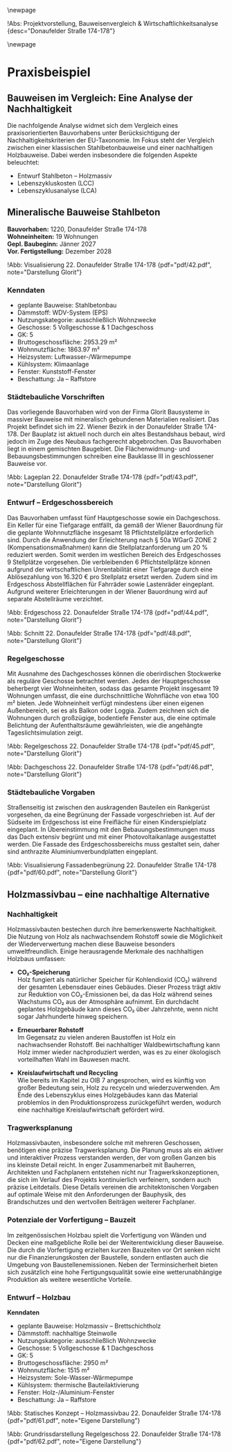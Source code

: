 \newpage

!Abs: Projektvorstellung, Bauweisenvergleich & Wirtschaftlichkeitsanalyse {desc="Donaufelder Straße 174-178"}

\newpage

# Praxisbeispiel

## Bauweisen im Vergleich: Eine Analyse der Nachhaltigkeit

Die nachfolgende Analyse widmet sich dem Vergleich eines praxisorientierten Bauvorhabens unter Berücksichtigung der Nachhaltigkeitskriterien der EU-Taxonomie. Im Fokus steht der Vergleich zwischen einer klassischen Stahlbetonbauweise und einer nachhaltigen Holzbauweise. Dabei werden insbesondere die folgenden Aspekte beleuchtet:

- Entwurf Stahlbeton – Holzmassiv
- Lebenszykluskosten (LCC)
- Lebenszyklusanalyse (LCA)

## Mineralische Bauweise Stahlbeton

**Bauvorhaben:** 1220, Donaufelder Straße 174-178  
**Wohneinheiten:** 19 Wohnungen  
**Gepl. Baubeginn:** Jänner 2027  
**Vor. Fertigstellung:** Dezember 2028

!Abb: Visualisierung 22. Donaufelder Straße 174-178 {pdf="pdf/42.pdf", note="Darstellung Glorit"}

### Kenndaten

- geplante Bauweise: Stahlbetonbau
- Dämmstoff: WDV-System (EPS)
- Nutzungskategorie: ausschließlich Wohnzwecke
- Geschosse: 5 Vollgeschosse & 1 Dachgeschoss
- GK: 5
- Bruttogeschossfläche: 2953.29 m²
- Wohnnutzfläche: 1863.97 m²
- Heizsystem: Luftwasser-/Wärmepumpe
- Kühlsystem: Klimaanlage
- Fenster: Kunststoff-Fenster
- Beschattung: Ja – Raffstore

### Städtebauliche Vorschriften

Das vorliegende Bauvorhaben wird von der Firma Glorit Bausysteme in massiver Bauweise mit mineralisch gebundenen Materialien realisiert. Das Projekt befindet sich im 22. Wiener Bezirk in der Donaufelder Straße 174-178. Der Bauplatz ist aktuell noch durch ein altes Bestandshaus bebaut, wird jedoch im Zuge des Neubaus fachgerecht abgebrochen. Das Bauvorhaben liegt in einem gemischten Baugebiet. Die Flächenwidmung- und Bebauungsbestimmungen schreiben eine Bauklasse III in geschlossener Bauweise vor.

!Abb: Lageplan 22. Donaufelder Straße 174-178 {pdf="pdf/43.pdf", note="Darstellung Glorit"}

### Entwurf – Erdgeschossbereich

Das Bauvorhaben umfasst fünf Hauptgeschosse sowie ein Dachgeschoss. Ein Keller für eine Tiefgarage entfällt, da gemäß der Wiener Bauordnung für die geplante Wohnnutzfläche insgesamt 18 Pflichtstellplätze erforderlich sind. Durch die Anwendung der Erleichterung nach § 50a WGarG ZONE 2 (Kompensationsmaßnahmen) kann die Stellplatzanforderung um 20 % reduziert werden. Somit werden im westlichen Bereich des Erdgeschosses 9 Stellplätze vorgesehen. Die verbleibenden 6 Pflichtstellplätze können aufgrund der wirtschaftlichen Unrentabilität einer Tiefgarage durch eine Ablösezahlung von 16.320 € pro Stellplatz ersetzt werden. Zudem sind im Erdgeschoss Abstellflächen für Fahrräder sowie Lastenräder eingeplant. Aufgrund weiterer Erleichterungen in der Wiener Bauordnung wird auf separate Abstellräume verzichtet.

!Abb: Erdgeschoss 22. Donaufelder Straße 174-178 {pdf="pdf/44.pdf", note="Darstellung Glorit"}

!Abb: Schnitt 22. Donaufelder Straße 174-178 {pdf="pdf/48.pdf", note="Darstellung Glorit"}

### Regelgeschosse

Mit Ausnahme des Dachgeschosses können die oberirdischen Stockwerke als reguläre Geschosse betrachtet werden. Jedes der Hauptgeschosse beherbergt vier Wohneinheiten, sodass das gesamte Projekt insgesamt 19 Wohnungen umfasst, die eine durchschnittliche Wohnfläche von etwa 100 m² bieten. Jede Wohneinheit verfügt mindestens über einen eigenen Außenbereich, sei es als Balkon oder Loggia. Zudem zeichnen sich die Wohnungen durch großzügige, bodentiefe Fenster aus, die eine optimale Belichtung der Aufenthaltsräume gewährleisten, wie die angehängte Tageslichtsimulation zeigt.

!Abb: Regelgeschoss 22. Donaufelder Straße 174-178 {pdf="pdf/45.pdf", note="Darstellung Glorit"}

!Abb: Dachgeschoss 22. Donaufelder Straße 174-178 {pdf="pdf/46.pdf", note="Darstellung Glorit"}

### Städtebauliche Vorgaben

Straßenseitig ist zwischen den auskragenden Bauteilen ein Rankgerüst vorgesehen, da eine Begrünung der Fassade vorgeschrieben ist. Auf der Südseite im Erdgeschoss ist eine Freifläche für einen Kinderspielplatz eingeplant. In Übereinstimmung mit den Bebauungsbestimmungen muss das Dach extensiv begrünt und mit einer Photovoltaikanlage ausgestattet werden. Die Fassade des Erdgeschossbereichs muss gestaltet sein, daher sind anthrazite Aluminiumverbundplatten eingeplant.

!Abb: Visualisierung Fassadenbegrünung 22. Donaufelder Straße 174-178 {pdf="pdf/60.pdf", note="Darstellung Glorit"}

## Holzmassivbau – eine nachhaltige Alternative

### Nachhaltigkeit

Holzmassivbauten bestechen durch ihre bemerkenswerte Nachhaltigkeit. Die Nutzung von Holz als nachwachsendem Rohstoff sowie die Möglichkeit der Wiederverwertung machen diese Bauweise besonders umweltfreundlich. Einige herausragende Merkmale des nachhaltigen Holzbaus umfassen:

- **CO₂-Speicherung**  
  Holz fungiert als natürlicher Speicher für Kohlendioxid (CO₂) während der gesamten Lebensdauer eines Gebäudes. Dieser Prozess trägt aktiv zur Reduktion von CO₂-Emissionen bei, da das Holz während seines Wachstums CO₂ aus der Atmosphäre aufnimmt. Ein durchdacht geplantes Holzgebäude kann dieses CO₂ über Jahrzehnte, wenn nicht sogar Jahrhunderte hinweg speichern.

- **Erneuerbarer Rohstoff**  
  Im Gegensatz zu vielen anderen Baustoffen ist Holz ein nachwachsender Rohstoff. Bei nachhaltiger Waldbewirtschaftung kann Holz immer wieder nachproduziert werden, was es zu einer ökologisch vorteilhaften Wahl im Bauwesen macht.

- **Kreislaufwirtschaft und Recycling**  
  Wie bereits im Kapitel zu OIB 7 angesprochen, wird es künftig von großer Bedeutung sein, Holz zu recyceln und wiederzuverwenden. Am Ende des Lebenszyklus eines Holzgebäudes kann das Material problemlos in den Produktionsprozess zurückgeführt werden, wodurch eine nachhaltige Kreislaufwirtschaft gefördert wird.

### Tragwerksplanung

Holzmassivbauten, insbesondere solche mit mehreren Geschossen, benötigen eine präzise Tragwerksplanung. Die Planung muss als ein aktiver und interaktiver Prozess verstanden werden, der vom großen Ganzen bis ins kleinste Detail reicht. In enger Zusammenarbeit mit Bauherren, Architekten und Fachplanern entstehen nicht nur Tragwerkskonzeptionen, die sich im Verlauf des Projekts kontinuierlich verfeinern, sondern auch präzise Leitdetails. Diese Details vereinen die architektonischen Vorgaben auf optimale Weise mit den Anforderungen der Bauphysik, des Brandschutzes und den wertvollen Beiträgen weiterer Fachplaner.

### Potenziale der Vorfertigung – Bauzeit

Im zeitgenössischen Holzbau spielt die Vorfertigung von Wänden und Decken eine maßgebliche Rolle bei der Weiterentwicklung dieser Bauweise. Die durch die Vorfertigung erzielten kurzen Bauzeiten vor Ort senken nicht nur die Finanzierungskosten der Baustelle, sondern entlasten auch die Umgebung von Baustellenemissionen. Neben der Terminsicherheit bieten sich zusätzlich eine hohe Fertigungsqualität sowie eine wetterunabhängige Produktion als weitere wesentliche Vorteile.

### Entwurf – Holzbau

**Kenndaten**

- geplante Bauweise: Holzmassiv – Brettschichtholz
- Dämmstoff: nachhaltige Steinwolle
- Nutzungskategorie: ausschließlich Wohnzwecke
- Geschosse: 5 Vollgeschosse & 1 Dachgeschoss
- GK: 5
- Bruttogeschossfläche: 2950 m²
- Wohnnutzfläche: 1515 m²
- Heizsystem: Sole-Wasser-Wärmepumpe
- Kühlsystem: thermische Bauteilaktivierung
- Fenster: Holz-/Aluminium-Fenster
- Beschattung: Ja – Raffstore

!Abb: Statisches Konzept – Holzmassivbau 22. Donaufelder Straße 174-178 {pdf="pdf/61.pdf", note="Eigene Darstellung"}

!Abb: Grundrissdarstellung Regelgeschoss 22. Donaufelder Straße 174-178 {pdf="pdf/62.pdf", note="Eigene Darstellung"}
